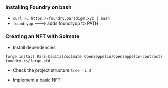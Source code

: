 ### Installing Foundry on bash

- `curl -L https://foundry.paradigm.xyz | bash`
- `foundryup` ---> adds foundryup to PATH

### Creating an NFT with Solmate

- Install dependencies

`forge install Rari-Capital/solmate Openzeppelin/openzeppelin-contracts foundry-rs/forge-std`

- Check the project structure
`tree -L 2`

- Implement a basic NFT

